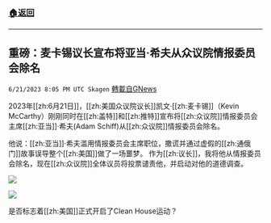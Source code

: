 ###  [:house:返回](README.md)
---


## 重磅：麦卡锡议长宣布将亚当·希夫从众议院情报委员会除名
`6/21/2023 8:05 PM UTC Skagen` [轉載自GNews](https://gnews.org/articles/1401939)

2023年[[zh:6月21日]]，[[zh:美国众议院议长]]凯文·[[zh:麦卡锡]]（Kevin McCarthy）刚刚同时在[[zh:盖特]]和[[zh:推特]]宣布将[[zh:众议院]]情报委员会主席[[zh:亚当]]·希夫(Adam Schiff)从[[zh:众议院]]情报委员会除名。

他说：[[zh:亚当]]·希夫滥用情报委员会主席职位，撒谎并通过虚假的[[zh:通俄门]]故事误导整个[[zh:美国]]做了一场噩梦。 作为[[zh:议长]]，我将他从情报委员会除名，现在[[zh:众议院]]全体议员将投票谴责他，并启动对他的道德调查。


![](https://ipfs.gnews.org/ipfs/QmR31jnKTiwUBRhE6WrqGxGS3CZS2FZbrMZJKVJWzTCjmH?filename=Screenshot_2023-06-21_at_21.53.52.png)


![](https://ipfs.gnews.org/ipfs/QmcLawr1aoFZwfkGs8hKsfkGNn7KKcLbDRvCRxqgjWdRa3?filename=Screenshot_2023-06-21_at_21.53.32.png)

是否标志着[[zh:美国]]正式开启了Clean House运动？
